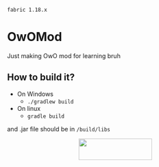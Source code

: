 `fabric 1.18.x`
# OwOMod
Just making OwO mod for learning bruh

## How to build it?
- On Windows
  - `./gradlew build`
- On linux
  - `gradle build`

and .jar file should be in `/build/libs`

<p><a title="Fabric Language Kotlin" href="https://minecraft.curseforge.com/projects/fabric-language-kotlin" target="_blank" rel="noopener noreferrer"><img style="display: block; margin-left: auto; margin-right: auto;" src="https://i.imgur.com/c1DH9VL.png" alt="" width="171" height="50" /></a></p>
